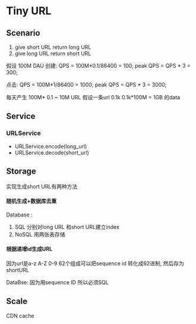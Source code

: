 # Tiny URL
## Scenario
1. give short URL return long URL
2. give long URL return short URL  

假设 100M DAU
创建:
QPS = 100M*0.1/86400 = 100;
peak QPS = QPS * 3 = 300;

点击:
QPS = 100M*1/86400 = 1000;
peak QPS = QPS * 3 = 3000;

每天产生 100M* 0.1 ~ 10M URL
假设一条url 0.1k 
0.1k*100M = 1GB 的data


## Service 

### URLService

- URLService.encode(long_url)
- URLService.decode(short_url)

## Storage
实现生成short URL有两种方法

#### 随机生成+数据库去重

Database :
1. SQL 分别对long URL 和short URL建立index
2. NoSQL 用两张表存储

#### 根据递增id生成URL
因为url是a-z A-Z 0-9 62个组成可以把sequence id 转化成62进制, 然后存为shortURL

DataBse:
因为用sequence ID 所以必须SQL

## Scale
CDN cache